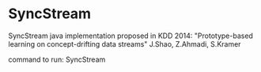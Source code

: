 # SyncStream

SyncStream java implementation proposed in KDD 2014:
"Prototype-based learning on concept-drifting data streams"
J.Shao, Z.Ahmadi, S.Kramer

command to run:
SyncStream <output-directory> <input-data-path> <drift-detection-method> <PCA-parameter> <initial-objects> <num-instances-level0> <num-concepts-level1> <drift-detection-angle> <num-classes>
